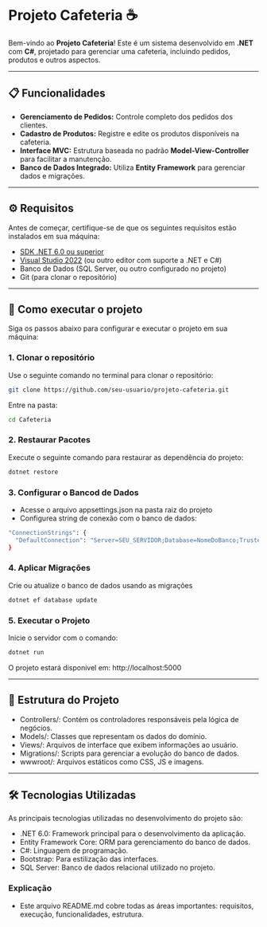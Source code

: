 # Projeto Cafeteria ☕️

Bem-vindo ao **Projeto Cafeteria**! Este é um sistema desenvolvido em **.NET** com **C#**, projetado para gerenciar uma cafeteria, incluindo pedidos, produtos e outros aspectos.

---

## 📋 Funcionalidades

- **Gerenciamento de Pedidos:** Controle completo dos pedidos dos clientes.
- **Cadastro de Produtos:** Registre e edite os produtos disponíveis na cafeteria.
- **Interface MVC:** Estrutura baseada no padrão **Model-View-Controller** para facilitar a manutenção.
- **Banco de Dados Integrado:** Utiliza **Entity Framework** para gerenciar dados e migrações.

---

## ⚙️ Requisitos

Antes de começar, certifique-se de que os seguintes requisitos estão instalados em sua máquina:

- [SDK .NET 6.0 ou superior](https://dotnet.microsoft.com/download)
- [Visual Studio 2022](https://visualstudio.microsoft.com/) (ou outro editor com suporte a .NET e C#)
- Banco de Dados (SQL Server, ou outro configurado no projeto)
- Git (para clonar o repositório)

---

## 🚀 Como executar o projeto

Siga os passos abaixo para configurar e executar o projeto em sua máquina:

### 1. Clonar o repositório

Use o seguinte comando no terminal para clonar o repositório:

```bash
git clone https://github.com/seu-usuario/projeto-cafeteria.git
```
Entre na pasta:
```bash
cd Cafeteria
```
### 2. Restaurar Pacotes

Execute o seguinte comando para restaurar as dependência do projeto:
```bash
dotnet restore
```

### 3. Configurar o Bancod de Dados
- Acesse o arquivo appsettings.json na pasta raiz do projeto
- Configurea string de conexão com o banco de dados:
```bash
"ConnectionStrings": {
  "DefaultConnection": "Server=SEU_SERVIDOR;Database=NomeDoBanco;Trusted_Connection=True;MultipleActiveResultSets=true"
}
```

### 4. Aplicar Migrações

Crie ou atualize o banco de dados usando as migrações
```bash
dotnet ef database update
```

### 5. Executar o Projeto
Inicie o servidor com o comando:
```bash
dotnet run
```
O projeto estará disponivel em: http://localhost:5000

---

## 📂 Estrutura do Projeto

- Controllers/: Contém os controladores responsáveis pela lógica de negócios.
- Models/: Classes que representam os dados do domínio.
- Views/: Arquivos de interface que exibem informações ao usuário.
- Migrations/: Scripts para gerenciar a evolução do banco de dados.
- wwwroot/: Arquivos estáticos como CSS, JS e imagens.

---

## 🛠 Tecnologias Utilizadas
As principais tecnologias utilizadas no desenvolvimento do projeto são:

- .NET 6.0: Framework principal para o desenvolvimento da aplicação.
- Entity Framework Core: ORM para gerenciamento do banco de dados.
- C#: Linguagem de programação.
- Bootstrap: Para estilização das interfaces.
- SQL Server: Banco de dados relacional utilizado no projeto.


### **Explicação**
- Este arquivo README.md cobre todas as áreas importantes: requisitos, execução, funcionalidades, estrutura.



